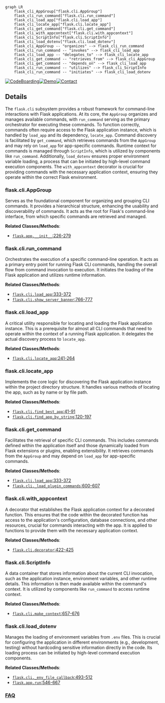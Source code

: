 ```mermaid
graph LR
    flask_cli_AppGroup["flask.cli.AppGroup"]
    flask_cli_run_command["flask.cli.run_command"]
    flask_cli_load_app["flask.cli.load_app"]
    flask_cli_locate_app["flask.cli.locate_app"]
    flask_cli_get_command["flask.cli.get_command"]
    flask_cli_with_appcontext["flask.cli.with_appcontext"]
    flask_cli_ScriptInfo["flask.cli.ScriptInfo"]
    flask_cli_load_dotenv["flask.cli.load_dotenv"]
    flask_cli_AppGroup -- "organizes" --> flask_cli_run_command
    flask_cli_run_command -- "invokes" --> flask_cli_load_app
    flask_cli_load_app -- "delegates_to" --> flask_cli_locate_app
    flask_cli_get_command -- "retrieves_from" --> flask_cli_AppGroup
    flask_cli_get_command -- "depends_on" --> flask_cli_load_app
    flask_cli_run_command -- "utilizes" --> flask_cli_ScriptInfo
    flask_cli_run_command -- "initiates" --> flask_cli_load_dotenv
```

[![CodeBoarding](https://img.shields.io/badge/Generated%20by-CodeBoarding-9cf?style=flat-square)](https://github.com/CodeBoarding/GeneratedOnBoardings)[![Demo](https://img.shields.io/badge/Try%20our-Demo-blue?style=flat-square)](https://www.codeboarding.org/demo)[![Contact](https://img.shields.io/badge/Contact%20us%20-%20contact@codeboarding.org-lightgrey?style=flat-square)](mailto:contact@codeboarding.org)

## Details

The `flask.cli` subsystem provides a robust framework for command-line interactions with Flask applications. At its core, the `AppGroup` organizes and manages available commands, with `run_command` serving as the primary orchestrator for executing these commands. To function correctly, commands often require access to the Flask application instance, which is handled by `load_app` and its dependency, `locate_app`. Command discovery is facilitated by `get_command`, which retrieves commands from the `AppGroup` and may rely on `load_app` for app-specific commands. Runtime context for commands is managed through `ScriptInfo`, which is utilized by components like `run_command`. Additionally, `load_dotenv` ensures proper environment variable loading, a process that can be initiated by high-level command execution components. The `with_appcontext` decorator is crucial for providing commands with the necessary application context, ensuring they operate within the correct Flask environment.

### flask.cli.AppGroup
Serves as the foundational component for organizing and grouping CLI commands. It provides a hierarchical structure, enhancing the usability and discoverability of commands. It acts as the root for Flask's command-line interface, from which specific commands are retrieved and managed.


**Related Classes/Methods**:

- <a href="https://github.com/pallets/flask/blob/main/src/flask/app.py#L226-L279" target="_blank" rel="noopener noreferrer">`flask.app.__init__`:226-279</a>


### flask.cli.run_command
Orchestrates the execution of a specific command-line operation. It acts as a primary entry point for running Flask CLI commands, handling the overall flow from command invocation to execution. It initiates the loading of the Flask application and utilizes runtime information.


**Related Classes/Methods**:

- <a href="https://github.com/pallets/flask/blob/main/src/flask/cli.py#L333-L372" target="_blank" rel="noopener noreferrer">`flask.cli.load_app`:333-372</a>
- <a href="https://github.com/pallets/flask/blob/main/src/flask/cli.py#L766-L777" target="_blank" rel="noopener noreferrer">`flask.cli.show_server_banner`:766-777</a>


### flask.cli.load_app
A critical utility responsible for locating and loading the Flask application instance. This is a prerequisite for almost all CLI commands that need to operate within the context of a running Flask application. It delegates the actual discovery process to `locate_app`.


**Related Classes/Methods**:

- <a href="https://github.com/pallets/flask/blob/main/src/flask/cli.py#L241-L264" target="_blank" rel="noopener noreferrer">`flask.cli.locate_app`:241-264</a>


### flask.cli.locate_app
Implements the core logic for discovering the Flask application instance within the project directory structure. It handles various methods of locating the app, such as by name or by file path.


**Related Classes/Methods**:

- <a href="https://github.com/pallets/flask/blob/main/src/flask/cli.py#L41-L91" target="_blank" rel="noopener noreferrer">`flask.cli.find_best_app`:41-91</a>
- <a href="https://github.com/pallets/flask/blob/main/src/flask/cli.py#L120-L197" target="_blank" rel="noopener noreferrer">`flask.cli.find_app_by_string`:120-197</a>


### flask.cli.get_command
Facilitates the retrieval of specific CLI commands. This includes commands defined within the application itself and those dynamically loaded from Flask extensions or plugins, enabling extensibility. It retrieves commands from the `AppGroup` and may depend on `load_app` for app-specific commands.


**Related Classes/Methods**:

- <a href="https://github.com/pallets/flask/blob/main/src/flask/cli.py#L333-L372" target="_blank" rel="noopener noreferrer">`flask.cli.load_app`:333-372</a>
- <a href="https://github.com/pallets/flask/blob/main/src/flask/cli.py#L600-L607" target="_blank" rel="noopener noreferrer">`flask.cli._load_plugin_commands`:600-607</a>


### flask.cli.with_appcontext
A decorator that establishes the Flask application context for a decorated function. This ensures that the code within the decorated function has access to the application's configuration, database connections, and other resources, crucial for commands interacting with the app. It is applied to functions to provide them with the necessary application context.


**Related Classes/Methods**:

- <a href="https://github.com/pallets/flask/blob/main/src/flask/cli.py#L422-L425" target="_blank" rel="noopener noreferrer">`flask.cli.decorator`:422-425</a>


### flask.cli.ScriptInfo
A data container that stores information about the current CLI invocation, such as the application instance, environment variables, and other runtime details. This information is then made available within the command's context. It is utilized by components like `run_command` to access runtime context.


**Related Classes/Methods**:

- <a href="https://github.com/pallets/flask/blob/main/src/flask/cli.py#L657-L676" target="_blank" rel="noopener noreferrer">`flask.cli.make_context`:657-676</a>


### flask.cli.load_dotenv
Manages the loading of environment variables from `.env` files. This is crucial for configuring the application in different environments (e.g., development, testing) without hardcoding sensitive information directly in the code. Its loading process can be initiated by high-level command execution components.


**Related Classes/Methods**:

- <a href="https://github.com/pallets/flask/blob/main/src/flask/cli.py#L493-L512" target="_blank" rel="noopener noreferrer">`flask.cli._env_file_callback`:493-512</a>
- <a href="https://github.com/pallets/flask/blob/main/src/flask/app.py#L546-L667" target="_blank" rel="noopener noreferrer">`flask.app.run`:546-667</a>




### [FAQ](https://github.com/CodeBoarding/GeneratedOnBoardings/tree/main?tab=readme-ov-file#faq)